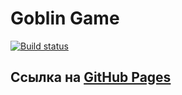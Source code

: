 # Goblin Game
[![Build status](https://ci.appveyor.com/api/projects/status/ndhu1pdpms8mfxj2?svg=true)](https://ci.appveyor.com/project/Anna-Edel/event-handling)
## Ссылка на [GitHub Pages](https://anna-edel.github.io/Event_Handling/)



